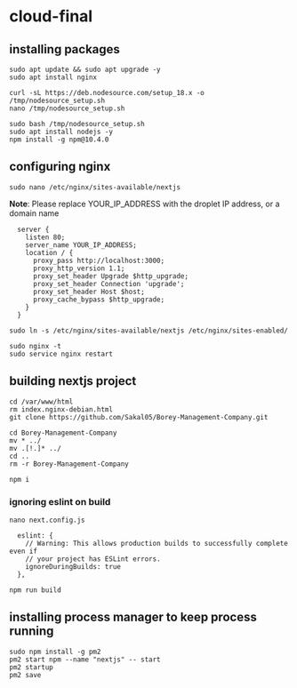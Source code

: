 # cloud-final

## installing packages

```
sudo apt update && sudo apt upgrade -y
sudo apt install nginx
```

```
curl -sL https://deb.nodesource.com/setup_18.x -o /tmp/nodesource_setup.sh
nano /tmp/nodesource_setup.sh

sudo bash /tmp/nodesource_setup.sh
sudo apt install nodejs -y
npm install -g npm@10.4.0
```

## configuring nginx
`sudo nano /etc/nginx/sites-available/nextjs`

**Note**: Please replace YOUR_IP_ADDRESS with the droplet IP address, or a domain name
```
  server {
    listen 80;
    server_name YOUR_IP_ADDRESS;
    location / {
      proxy_pass http://localhost:3000;
      proxy_http_version 1.1;
      proxy_set_header Upgrade $http_upgrade;
      proxy_set_header Connection 'upgrade';
      proxy_set_header Host $host;
      proxy_cache_bypass $http_upgrade;
    }
  }
```

`sudo ln -s /etc/nginx/sites-available/nextjs /etc/nginx/sites-enabled/`

```
sudo nginx -t
sudo service nginx restart
```

## building nextjs project
```
cd /var/www/html
rm index.nginx-debian.html
git clone https://github.com/Sakal05/Borey-Management-Company.git

cd Borey-Management-Company
mv * ../
mv .[!.]* ../ 
cd ..
rm -r Borey-Management-Company

npm i
```

### ignoring eslint on build
`nano next.config.js`

```
  eslint: {
    // Warning: This allows production builds to successfully complete even if
    // your project has ESLint errors.
    ignoreDuringBuilds: true
  },
```

`npm run build`

## installing process manager to keep process running

```
sudo npm install -g pm2
pm2 start npm --name "nextjs" -- start
pm2 startup
pm2 save
```

